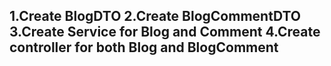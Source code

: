 <h2>
1.Create BlogDTO
2.Create BlogCommentDTO
3.Create Service for Blog and Comment
4.Create controller for both Blog and BlogComment
</h2>
